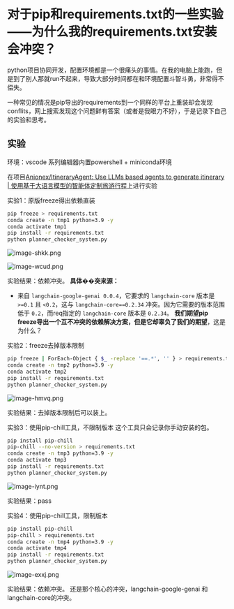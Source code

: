 # 对于pip和requirements.txt的一些实验——为什么我的requirements.txt安装会冲突？

python项目协同开发，配置环境都是一个很痛头的事情。在我的电脑上能跑，但是到了别人那就run不起来，导致大部分时间都在和环境配置斗智斗勇，非常得不偿失。

一种常见的情况是pip导出的requirements到一个同样的平台上重装却会发现conflits，网上搜索发现这个问题鲜有答案（或者是我眼力不好），于是记录下自己的实验和思考。

## 实验

环境：vscode 系列编辑器内置powershell + miniconda环境

在项目[Anionex/ItineraryAgent: Use LLMs based agents to generate itinerary | 使用基于大语言模型的智能体定制旅游行程](https://github.com/Anionex/ItineraryAgent)上进行实验

实验1：原版freeze得出依赖直装

```sh
pip freeze > requirements.txt
conda create -n tmp1 python=3.9 -y
conda activate tmp1
pip install -r requirements.txt
python planner_checker_system.py
```

![image-shkk.png](/upload/image-shkk.png)

![image-wcud.png](/upload/image-wcud.png)

实验结果：依赖冲突。
**具体��突来源：**

- 来自 `langchain-google-genai 0.0.4`，它要求的 `langchain-core` 版本是 `>=0.1` 且 `<0.2`，这与 `langchain-core==0.2.34` 冲突。因为它需要的版本范围低于 `0.2`，而req指定的 `langchain-core` 版本是 `0.2.34`。
  **我们期望pip freeze导出一个互不冲突的依赖解决方案，但是它却辜负了我们的期望**，这是为什么？

实验2：freeze去掉版本限制

```sh
pip freeze | ForEach-Object { $_ -replace '==.*', '' } > requirements.txt
conda create -n tmp2 python=3.9 -y
conda activate tmp2
pip install -r requirements.txt
python planner_checker_system.py
```

![image-hmvq.png](/upload/image-hmvq.png)

实验结果：去掉版本限制后可以装上。

实验3：使用pip-chill工具，不限制版本
这个工具只会记录你手动安装的包。

```sh
pip install pip-chill
pip-chill --no-version > requirements.txt
conda create -n tmp3 python=3.9 -y
conda activate tmp3
pip install -r requirements.txt
python planner_checker_system.py
```

![image-iynt.png](/upload/image-iynt.png)

实验结果：pass

实验4：使用pip-chill工具，限制版本

```sh
pip install pip-chill
pip-chill > requirements.txt
conda create -n tmp4 python=3.9 -y
conda activate tmp4
pip install -r requirements.txt
python planner_checker_system.py
```

![image-exxj.png](/upload/image-exxj.png)

实验结果：依赖冲突。
还是那个核心的冲突，langchain-google-genai 和 langchain-core的冲突。
